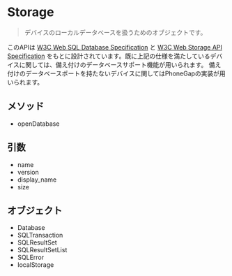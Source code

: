 Storage
==========

> デバイスのローカルデータベースを扱うためのオブジェクトです。

このAPIは [W3C Web SQL Database Specification](http://dev.w3.org/html5/webdatabase/) と [W3C Web Storage API Specification](http://dev.w3.org/html5/webstorage/) をもとに設計されています。既に上記の仕様を満たしているデバイスに関しては、備え付けのデータベースサポート機能が用いられます。 備え付けのデータベースポートを持たないデバイスに関してはPhoneGapの実装が用いられます。

メソッド
-------

- openDatabase

引数
---------

- name
- version
- display_name
- size

オブジェクト
--------------

- Database
- SQLTransaction
- SQLResultSet
- SQLResultSetList
- SQLError
- localStorage
